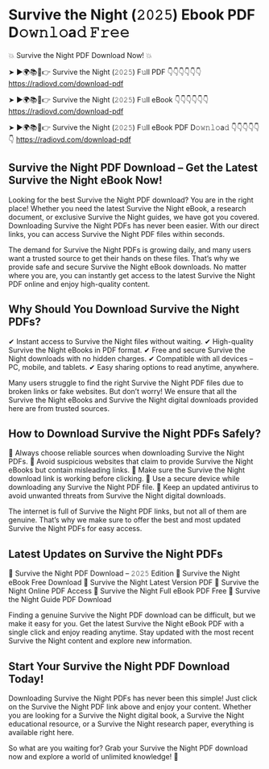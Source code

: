 # Survive the Night (𝟸𝟶𝟸𝟻) Ebook PDF D𝚘𝚠𝚗𝚕𝚘a𝚍 𝙵𝚛𝚎𝚎

💥 Survive the Night PDF Download Now! 💥

➤ ►🌍📚📱👉 Survive the Night (𝟸𝟶𝟸𝟻) F𝚞ll PDF 👇👇👇👇👇👇
https://radiovd.com/download-pdf

➤ ►🌍📚📱👉 Survive the Night (𝟸𝟶𝟸𝟻) F𝚞ll eBook 👇👇👇👇👇👇
https://radiovd.com/download-pdf

➤ ►🌍📚📱👉 Survive the Night (𝟸𝟶𝟸𝟻) F𝚞ll eBook PDF D𝚘𝚠𝚗𝚕𝚘a𝚍 👇👇👇👇👇👇
https://radiovd.com/download-pdf

## Survive the Night PDF Download – Get the Latest Survive the Night eBook Now!

Looking for the best Survive the Night PDF download? You are in the right place! Whether you need the latest Survive the Night eBook, a research document, or exclusive Survive the Night guides, we have got you covered. Downloading Survive the Night PDFs has never been easier. With our direct links, you can access Survive the Night PDF files within seconds.

The demand for Survive the Night PDFs is growing daily, and many users want a trusted source to get their hands on these files. That’s why we provide safe and secure Survive the Night eBook downloads. No matter where you are, you can instantly get access to the latest Survive the Night PDF online and enjoy high-quality content.

## Why Should You Download Survive the Night PDFs?

✔ Instant access to Survive the Night files without waiting.
✔ High-quality Survive the Night eBooks in PDF format.
✔ Free and secure Survive the Night downloads with no hidden charges.
✔ Compatible with all devices – PC, mobile, and tablets.
✔ Easy sharing options to read anytime, anywhere.

Many users struggle to find the right Survive the Night PDF files due to broken links or fake websites. But don’t worry! We ensure that all the Survive the Night eBooks and Survive the Night digital downloads provided here are from trusted sources.

## How to Download Survive the Night PDFs Safely?

📌 Always choose reliable sources when downloading Survive the Night PDFs.
📌 Avoid suspicious websites that claim to provide Survive the Night eBooks but contain misleading links.
📌 Make sure the Survive the Night download link is working before clicking.
📌 Use a secure device while downloading any Survive the Night PDF file.
📌 Keep an updated antivirus to avoid unwanted threats from Survive the Night digital downloads.

The internet is full of Survive the Night PDF links, but not all of them are genuine. That’s why we make sure to offer the best and most updated Survive the Night PDFs for easy access.

## Latest Updates on Survive the Night PDFs

🔹 Survive the Night PDF Download – 𝟸𝟶𝟸𝟻 Edition
🔹 Survive the Night eBook Free Download
🔹 Survive the Night Latest Version PDF
🔹 Survive the Night Online PDF Access
🔹 Survive the Night Full eBook PDF Free
🔹 Survive the Night Guide PDF Download

Finding a genuine Survive the Night PDF download can be difficult, but we make it easy for you. Get the latest Survive the Night eBook PDF with a single click and enjoy reading anytime. Stay updated with the most recent Survive the Night content and explore new information.

## Start Your Survive the Night PDF Download Today!

Downloading Survive the Night PDFs has never been this simple! Just click on the Survive the Night PDF link above and enjoy your content. Whether you are looking for a Survive the Night digital book, a Survive the Night educational resource, or a Survive the Night research paper, everything is available right here.

So what are you waiting for? Grab your Survive the Night PDF download now and explore a world of unlimited knowledge! 🚀